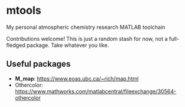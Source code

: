 # mtools
My personal atmospheric chemistry research MATLAB toolchain

Contributions welcome! This is just a random stash for now, not a full-fledged package. Take whatever you like.

## Useful packages
* **M_map**: https://www.eoas.ubc.ca/~rich/map.html
* Othercolor: https://www.mathworks.com/matlabcentral/fileexchange/30564-othercolor
